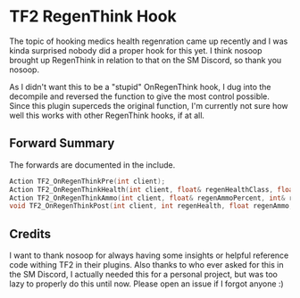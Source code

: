 # TF2 RegenThink Hook

The topic of hooking medics health regenration came up recently and I was kinda surprised nobody did a proper hook for this yet.
I think nosoop brought up RegenThink in relation to that on the SM Discord, so thank you nosoop.

As I didn't want this to be a "stupid" OnRegenThink hook, I dug into the decompile and reversed the function to give the most control possible.
Since this plugin superceds the original function, I'm currently not sure how well this works with other RegenThink hooks, if at all.

## Forward Summary

The forwards are documented in the include.

```c
Action TF2_OnRegenThinkPre(int client);
Action TF2_OnRegenThinkHealth(int client, float& regenHealthClass, float& regenHealthAttribs);
Action TF2_OnRegenThinkAmmo(int client, float& regenAmmoPercent, int& regenMetal);
void TF2_OnRegenThinkPost(int client, int regenHealth, float regenAmmo, int regenMetal);
```

## Credits

I want to thank nosoop for always having some insights or helpful reference code withing TF2 in their plugins.
Also thanks to who ever asked for this in the SM Discord, I actually needed this for a personal project, but was too lazy to properly do this until now.
Please open an issue if I forgot anyone :)
